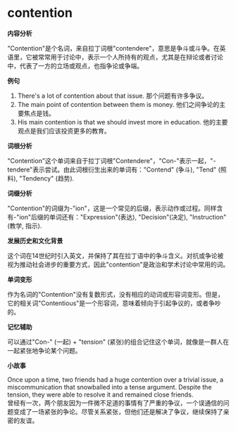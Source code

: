 # contention

**内容分析**

  

"Contention"是个名词，来自拉丁词根"contendere"，意思是争斗或斗争。在英语里，它被常常用于讨论中，表示一个人所持有的观点，尤其是在辩论或者讨论中，代表了一方的立场或观点，也指争论或争端。

  

**例句**

  

1.  There's a lot of contention about that issue. 那个问题有许多争议。
2.  The main point of contention between them is money. 他们之间争论的主要焦点是钱。
3.  His main contention is that we should invest more in education. 他的主要观点是我们应该投资更多的教育。

  

**词根分析**

  

"Contention"这个单词来自于拉丁词根"Contendere"，"Con-"表示一起，"-tendere"表示尝试。由此词根衍生出来的单词有："Contend" (争斗), "Tend" (照料), "Tendency" (趋势).

  

**词缀分析**

  

"Contention"的词缀为-"ion"，这是一个常见的后缀，表示动作或过程。同样含有-"ion"后缀的单词还有："Expression"(表达), "Decision"(决定), "Instruction"(教学, 指示).

  

**发展历史和文化背景**

  

这个词在14世纪时引入英文，并保持了其在拉丁语中的争斗含义。对抗或争论被视为推动社会进步的重要方式，因此"contention"是政治和学术讨论中常用的词。

  

**单词变形**

  

作为名词的"Contention"没有复数形式，没有相应的动词或形容词变形。但是，它的相关词"Contentious"是一个形容词，意味着倾向于引起争议的，或者争吵的。

  

**记忆辅助**

  

可以通过"Con-" (一起) + "tension" (紧张)的组合记住这个单词，就像是一群人在一起紧张地争论某个问题。

  

**小故事**

  

Once upon a time, two friends had a huge contention over a trivial issue, a miscommunication that snowballed into a tense argument. Despite the tension, they were able to resolve it and remained close friends.  
曾经有一次，两个朋友因为一件微不足道的事情有了严重的争议，一个误通信的问题变成了一场紧张的争论。尽管关系紧张，但他们还是解决了争议，继续保持了亲密的友谊。
